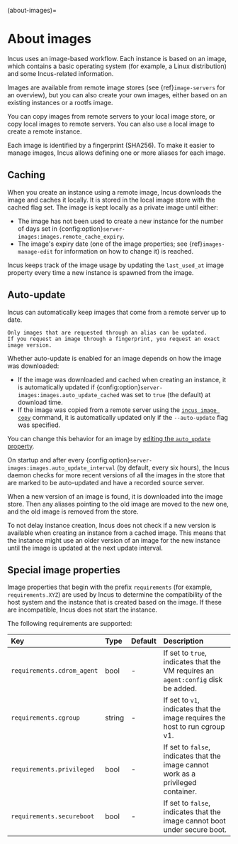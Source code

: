 (about-images)=
# About images

Incus uses an image-based workflow.
Each instance is based on an image, which contains a basic operating system (for example, a Linux distribution) and some Incus-related information.

Images are available from remote image stores (see {ref}`image-servers` for an overview), but you can also create your own images, either based on an existing instances or a rootfs image.

You can copy images from remote servers to your local image store, or copy local images to remote servers.
You can also use a local image to create a remote instance.

Each image is identified by a fingerprint (SHA256).
To make it easier to manage images, Incus allows defining one or more aliases for each image.

## Caching

When you create an instance using a remote image, Incus downloads the image and caches it locally.
It is stored in the local image store with the cached flag set.
The image is kept locally as a private image until either:

- The image has not been used to create a new instance for the number of days set in {config:option}`server-images:images.remote_cache_expiry`.
- The image's expiry date (one of the image properties; see {ref}`images-manage-edit` for information on how to change it) is reached.

Incus keeps track of the image usage by updating the `last_used_at` image property every time a new instance is spawned from the image.

## Auto-update

Incus can automatically keep images that come from a remote server up to date.

```{note}
Only images that are requested through an alias can be updated.
If you request an image through a fingerprint, you request an exact image version.
```

Whether auto-update is enabled for an image depends on how the image was downloaded:

- If the image was downloaded and cached when creating an instance, it is automatically updated if {config:option}`server-images:images.auto_update_cached` was set to `true` (the default) at download time.
- If the image was copied from a remote server using the [`incus image copy`](incus_image_copy.md) command, it is automatically updated only if the `--auto-update` flag was specified.

You can change this behavior for an image by [editing the `auto_update` property](images-manage-edit).

On startup and after every {config:option}`server-images:images.auto_update_interval` (by default, every six hours), the Incus daemon checks for more recent versions of all the images in the store that are marked to be auto-updated and have a recorded source server.

When a new version of an image is found, it is downloaded into the image store.
Then any aliases pointing to the old image are moved to the new one, and the old image is removed from the store.

To not delay instance creation, Incus does not check if a new version is available when creating an instance from a cached image.
This means that the instance might use an older version of an image for the new instance until the image is updated at the next update interval.

## Special image properties

Image properties that begin with the prefix `requirements` (for example, `requirements.XYZ`) are used by Incus to determine the compatibility of the host system and the instance that is created based on the image.
If these are incompatible, Incus does not start the instance.

The following requirements are supported:

Key                                         | Type      | Default      | Description
:--                                         | :---      | :------      | :----------
`requirements.cdrom_agent`                  | bool      | -            | If set to `true`, indicates that the VM requires an `agent:config` disk be added.
`requirements.cgroup`                       | string    | -            | If set to `v1`, indicates that the image requires the host to run cgroup v1.
`requirements.privileged`                   | bool      | -            | If set to `false`, indicates that the image cannot work as a privileged container.
`requirements.secureboot`                   | bool      | -            | If set to `false`, indicates that the image cannot boot under secure boot.
